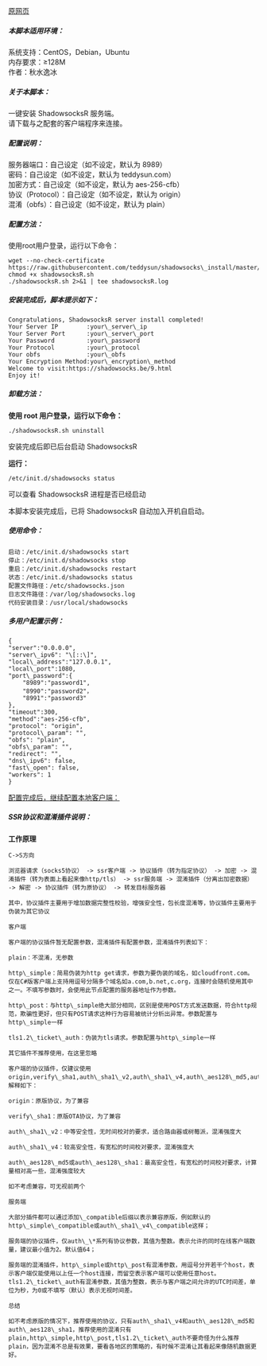 [原网页](http://www.wangchao.info/1549.html)

##### 本脚本适用环境：  
系统支持：CentOS，Debian，Ubuntu  
内存要求：≥128M  
作者：秋水逸冰

##### 关于本脚本：  
一键安装 ShadowsocksR 服务端。  
请下载与之配套的客户端程序来连接。

##### 配置说明：  
服务器端口：自己设定（如不设定，默认为 8989）  
密码：自己设定（如不设定，默认为 teddysun.com）  
加密方式：自己设定（如不设定，默认为 aes-256-cfb）  
协议（Protocol）：自己设定（如不设定，默认为 origin）  
混淆（obfs）：自己设定（如不设定，默认为 plain）

##### 配置方法：  
使用root用户登录，运行以下命令：
```
wget --no-check-certificate https://raw.githubusercontent.com/teddysun/shadowsocks\_install/master/shadowsocksR.sh
chmod +x shadowsocksR.sh
./shadowsocksR.sh 2>&1 | tee shadowsocksR.log
```
##### 安装完成后，脚本提示如下：
```
Congratulations, ShadowsocksR server install completed!
Your Server IP        :your\_server\_ip
Your Server Port      :your\_server\_port
Your Password         :your\_password
Your Protocol         :your\_protocol
Your obfs             :your\_obfs
Your Encryption Method:your\_encryption\_method
Welcome to visit:https://shadowsocks.be/9.html
Enjoy it!
```
##### 卸载方法：

**使用 root 用户登录，运行以下命令：**
```
./shadowsocksR.sh uninstall
```
安装完成后即已后台启动 ShadowsocksR

**运行：**
```
/etc/init.d/shadowsocks status
```
可以查看 ShadowsocksR 进程是否已经启动

本脚本安装完成后，已将 ShadowsocksR 自动加入开机自启动。

##### 使用命令：
```
启动：/etc/init.d/shadowsocks start  
停止：/etc/init.d/shadowsocks stop  
重启：/etc/init.d/shadowsocks restart  
状态：/etc/init.d/shadowsocks status  
配置文件路径：/etc/shadowsocks.json  
日志文件路径：/var/log/shadowsocks.log  
代码安装目录：/usr/local/shadowsocks
```
##### 多用户配置示例：
```
{
"server":"0.0.0.0",
"server\_ipv6": "\[::\]",
"local\_address":"127.0.0.1",
"local\_port":1080,
"port\_password":{
    "8989":"password1",
    "8990":"password2"，
    "8991":"password3"
},
"timeout":300,
"method":"aes-256-cfb",
"protocol": "origin",
"protocol\_param": "",
"obfs": "plain",
"obfs\_param": "",
"redirect": "",
"dns\_ipv6": false,
"fast\_open": false,
"workers": 1
}
```

[配置完成后，继续配置本地客户端：](http://www.wangchao.info/1316.html)

##### SSR协议和混淆插件说明：

**工作原理**
```
C->S方向

浏览器请求（socks5协议） -> ssr客户端 -> 协议插件（转为指定协议） -> 加密 -> 混淆插件（转为表面上看起来像http/tls） -> ssr服务端 -> 混淆插件（分离出加密数据） -> 解密 -> 协议插件（转为原协议） -> 转发目标服务器

其中，协议插件主要用于增加数据完整性校验，增强安全性，包长度混淆等，协议插件主要用于伪装为其它协议

客户端

客户端的协议插件暂无配置参数，混淆插件有配置参数，混淆插件列表如下：

plain：不混淆，无参数

http\_simple：简易伪装为http get请求，参数为要伪装的域名，如cloudfront.com。仅在C#版客户端上支持用逗号分隔多个域名如a.com,b.net,c.org，连接时会随机使用其中之一。不填写参数时，会使用此节点配置的服务器地址作为参数。

http\_post：与http\_simple绝大部分相同，区别是使用POST方式发送数据，符合http规范，欺骗性更好，但只有POST请求这种行为容易被统计分析出异常。参数配置与http\_simple一样

tls1.2\_ticket\_auth：伪装为tls请求。参数配置与http\_simple一样

其它插件不推荐使用，在这里忽略

客户端的协议插件，仅建议使用origin,verify\_sha1,auth\_sha1\_v2,auth\_sha1\_v4,auth\_aes128\_md5,auth\_aes128\_sha1，解释如下：

origin：原版协议，为了兼容

verify\_sha1：原版OTA协议，为了兼容

auth\_sha1\_v2：中等安全性，无时间校对的要求，适合路由器或树莓派，混淆强度大

auth\_sha1\_v4：较高安全性，有宽松的时间校对要求，混淆强度大

auth\_aes128\_md5或auth\_aes128\_sha1：最高安全性，有宽松的时间校对要求，计算量相对高一些，混淆强度较大

如不考虑兼容，可无视前两个

服务端

大部分插件都可以通过添加\_compatible后缀以表示兼容原版，例如默认的http\_simple\_compatible或auth\_sha1\_v4\_compatible这样；

服务端的协议插件，仅auth\_\*系列有协议参数，其值为整数。表示允许的同时在线客户端数量，建议最小值为2。默认值64；

服务端的混淆插件，http\_simple或http\_post有混淆参数，用逗号分开若干个host，表示客户端仅能使用以上任一个host连接，而留空表示客户端可以使用任意host。tls1.2\_ticket\_auth有混淆参数，其值为整数，表示与客户端之间允许的UTC时间差，单位为秒，为0或不填写（默认）表示无视时间差。

总结

如不考虑原版的情况下，推荐使用的协议，只有auth\_sha1\_v4和auth\_aes128\_md5和auth\_aes128\_sha1，推荐使用的混淆只有plain,http\_simple,http\_post,tls1.2\_ticket\_auth不要奇怪为什么推荐plain，因为混淆不总是有效果，要看各地区的策略的，有时候不混淆让其看起来像随机数据更好。
```
